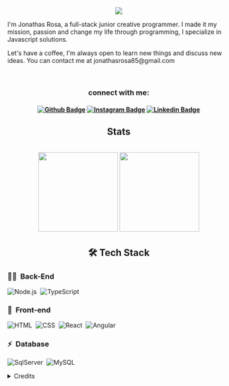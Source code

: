 <div align="center">
	 <img src="https://readme-typing-svg.herokuapp.com?font=Roboto&size=40&duration=4000&color=00cbf3&center=true&vCenter=true&multiline=true&width=300&height=65&lines=Hello+Visited+%F0%9F%91%8B">
</div>

<div alingn ="center">
   
<p>I'm Jonathas Rosa, a full-stack junior creative programmer. I made it my mission, passion and change my life through programming, I specialize in Javascript solutions.</p>

<p>Let's have a coffee, I'm always open to learn new things and discuss new ideas. You can contact me at jonathasrosa85@gmail.com</p>
<br>

<div>
	
 <h3 align="center">connect with me:</h3> 
 <h4 align="center">
	 
[![Github Badge](https://img.shields.io/badge/-Facebook-blue?style=for-the-badge&logo=Facebook&logoColor=white&link=https://github.com/JONATHASROSA)](https://www.facebook.com/jonathas.rosa.31)
[![Instagram Badge](https://img.shields.io/badge/Instagram-E4405F?style=for-the-badge&logo=instagram&logoColor=white)](https://www.instagram.com/jonathas_rosa85/)
[![Linkedin Badge](https://img.shields.io/badge/-Linkedin-blue?style=for-the-badge&logo=Linkedin&logoColor=white&link=https://github.com/JONATHASROSA)](https://www.linkedin.com/in/jonathasrosa85/)	
	 
</h4>
	
</div>
	
<h2 align="center">Stats</h2>
<br/>	
<div align="center">
  <img height="180em" src="https://github-readme-stats.vercel.app/api?username=jonathasrosa&show_icons=true&theme=dark&include_all_commits=true&count_private=true"/>
  <img height="180em" src="https://github-readme-stats.vercel.app/api/top-langs/?username=jonathasrosa&layout=compact&langs_count=16&theme=dark"/>
</div>
	
<h2 align="center">🛠️ Tech Stack</h2>

### 👩‍💻 &nbsp;Back-End

![Node.js](https://img.shields.io/badge/Node.js-E7ECEB?style=for-the-badge&logo=node.js)&nbsp;
![TypeScript](https://img.shields.io/badge/TypeScript-ECE2FB?style=for-the-badge&logo=typescript)&nbsp;

### 🎨 &nbsp;Front-end
![HTML](https://img.shields.io/badge/-HTML-ECE2FB?style=for-the-badge&logo=HTML5)&nbsp;
![CSS](https://img.shields.io/badge/-CSS-ECE2FB?style=for-the-badge&logo=CSS3&logoColor=1572B6)&nbsp;
![React](https://img.shields.io/badge/-React-ECE2FB?style=for-the-badge&logo=react&logoColor=1572B6)&nbsp;
![Angular](https://img.shields.io/badge/-Angular-ECE2FB?style=for-the-badge&logo=Angular&logoColor=D36E55)&nbsp;

### ⚡ &nbsp;Database 
![SqlServer](https://img.shields.io/badge/-Microsoft%20SQL%20Server-ECE2FB?style=for-the-badge&logo=microsoft%20sql%20server&logoColor=1572B6)&nbsp;
![MySQL](https://img.shields.io/badge/-MySQL-ECE2FB?style=for-the-badge&logo=mysql)&nbsp;
</div>
 

<details align="left">
 <p> "Honestidade em pequenas coisas não é uma coisa pequena"</p>
  <summary>Credits</summary> 
  - Badges by <a href="https://shields.io/">shields.io</a>
  <br>
  - GitHub Stats by <a href="https://github.com/anuraghazra/github-readme-stats">anuraghazra</a>
  <br>
   - GitHub Streak by <a href="https://github.com/DenverCoder1/github-readme-streak-stats">DenverCoder1</a>
  <br>
  - Developer vector created by <a href="https://www.freepik.com/vectors/developer">storyset - www.freepik.com</a> (edited by author)
</details>
